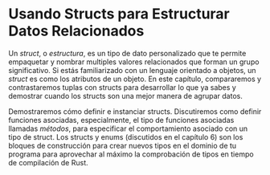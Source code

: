 # Usando Structs para Estructurar Datos Relacionados

Un *struct*, o *estructura*, es un tipo de dato personalizado que te permite 
empaquetar y nombrar multiples valores relacionados que forman un grupo
significativo. Si estás familiarizado con un lenguaje orientado a objetos, 
un *struct* es como los atributos de un objeto. En este capítulo, 
compararemos y contrastaremos tuplas con structs para desarrollar lo que ya
sabes y demostrar cuando los structs son una mejor manera de agrupar datos.

Demostraremos cómo definir e instanciar structs. Discutiremos como definir
funciones asociadas, especialmente, el tipo de funciones asociadas llamadas
*métodos*, para especificar el comportamiento asociado con un tipo de struct. 
Los structs y enums (discutidos en el capítulo 6) son los bloques de 
construcción para crear nuevos tipos en el dominio de tu programa para
aprovechar al máximo la comprobación de tipos en tiempo de compilación de Rust.
